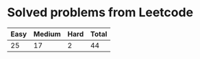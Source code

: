 # Solved problems from Leetcode

| **Easy** | **Medium** | **Hard** | **Total** |
| -------- | ---------- | -------- | --------- |
| 25       | 17         | 2        | 44        |
